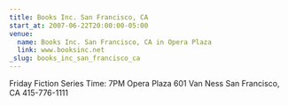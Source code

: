 ```yaml
---
title: Books Inc. San Francisco, CA
start_at: 2007-06-22T20:00:00-05:00
venue:
  name: Books Inc. San Francisco, CA in Opera Plaza
  link: www.booksinc.net
_slug: books_inc_san_francisco_ca
---
```


Friday Fiction Series
Time: 7PM
Opera Plaza
601 Van Ness
San Francisco, CA
415-776-1111
